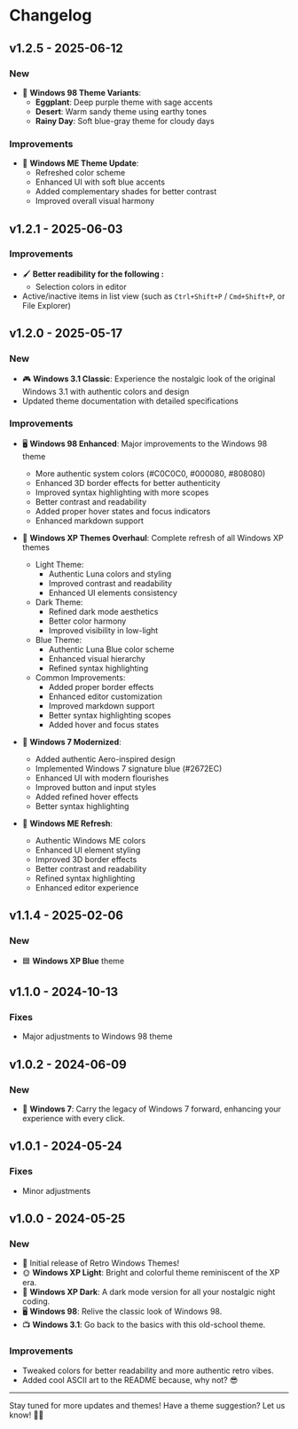 # Changelog

## v1.2.5 - 2025-06-12
### New
- 🎨 **Windows 98 Theme Variants**:
  - **Eggplant**: Deep purple theme with sage accents
  - **Desert**: Warm sandy theme using earthy tones
  - **Rainy Day**: Soft blue-gray theme for cloudy days

### Improvements
- 🔄 **Windows ME Theme Update**:
  - Refreshed color scheme
  - Enhanced UI with soft blue accents
  - Added complementary shades for better contrast
  - Improved overall visual harmony

## v1.2.1 - 2025-06-03
### Improvements
- 🖌️ **Better readibility for the following :**
  - Selection colors in editor
 -  Active/inactive items in list view (such as `Ctrl+Shift+P` / `Cmd+Shift+P`, or File Explorer)

## v1.2.0 - 2025-05-17
### New
- 🎮 **Windows 3.1 Classic**: Experience the nostalgic look of the original Windows 3.1 with authentic colors and design
- Updated theme documentation with detailed specifications

### Improvements
- 🖥️ **Windows 98 Enhanced**: Major improvements to the Windows 98 theme
  - More authentic system colors (#C0C0C0, #000080, #808080)
  - Enhanced 3D border effects for better authenticity
  - Improved syntax highlighting with more scopes
  - Better contrast and readability
  - Added proper hover states and focus indicators
  - Enhanced markdown support

- 🎨 **Windows XP Themes Overhaul**: Complete refresh of all Windows XP themes
  - Light Theme:
    - Authentic Luna colors and styling
    - Improved contrast and readability
    - Enhanced UI elements consistency
  - Dark Theme:
    - Refined dark mode aesthetics
    - Better color harmony
    - Improved visibility in low-light
  - Blue Theme:
    - Authentic Luna Blue color scheme
    - Enhanced visual hierarchy
    - Refined syntax highlighting
  - Common Improvements:
    - Added proper border effects
    - Enhanced editor customization
    - Improved markdown support
    - Better syntax highlighting scopes
    - Added hover and focus states

- 🌟 **Windows 7 Modernized**:
  - Added authentic Aero-inspired design
  - Implemented Windows 7 signature blue (#2672EC)
  - Enhanced UI with modern flourishes
  - Improved button and input styles
  - Added refined hover effects
  - Better syntax highlighting

- 🔄 **Windows ME Refresh**:
  - Authentic Windows ME colors
  - Enhanced UI element styling
  - Improved 3D border effects
  - Better contrast and readability
  - Refined syntax highlighting
  - Enhanced editor experience

## v1.1.4 - 2025-02-06
### New
- 🟦 **Windows XP Blue** theme

## v1.1.0 - 2024-10-13
### Fixes
- Major adjustments to Windows 98 theme

## v1.0.2 - 2024-06-09
### New
- 🚀 **Windows 7**: Carry the legacy of Windows 7 forward, enhancing your experience with every click.

## v1.0.1 - 2024-05-24
### Fixes
- Minor adjustments

## v1.0.0 - 2024-05-25

### New
- 🎉 Initial release of Retro Windows Themes!
- 🌞 **Windows XP Light**: Bright and colorful theme reminiscent of the XP era.
- 🌚 **Windows XP Dark**: A dark mode version for all your nostalgic night coding.
- 🖥️ **Windows 98**: Relive the classic look of Windows 98.
- 📺 **Windows 3.1**: Go back to the basics with this old-school theme.

### Improvements
- Tweaked colors for better readability and more authentic retro vibes.
- Added cool ASCII art to the README because, why not? 😎

---

Stay tuned for more updates and themes! Have a theme suggestion? Let us know! 🎨🚀
